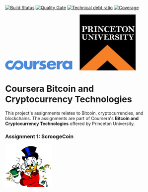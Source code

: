 [![Build Status][travis-badge]][travis-badge-url]
[![Quality Gate][sonarqube-badge]][sonarqube-badge-url] 
[![Technical debt ratio][technical-debt-ratio-badge]][technical-debt-ratio-badge-url] 
[![Coverage][coverage-badge]][coverage-badge-url]

![](./img/coursera.svg) &nbsp;&nbsp;&nbsp;&nbsp; ![](./img/princeton.jpeg)

Coursera Bitcoin and Cryptocurrency Technologies
===================================================
This project's assignments relates to Bitcoin, cryptocurrencies, and blockchains.
The assignments are part of Coursera's  **Bitcoin and Cryptocurrency Technologies**
offered by Princeton University.

### Assignment 1: ScroogeCoin
![](./img/scrooge.jpg)

[travis-badge]: https://travis-ci.org/indrabasak/bitcoin-cryptocurrency-tech.svg?branch=master
[travis-badge-url]: https://travis-ci.org/indrabasak/bitcoin-cryptocurrency-tech/

[sonarqube-badge]: https://sonarcloud.io/api/project_badges/measure?project=com.basaki%3Ablockchain-noobchain&metric=alert_status
[sonarqube-badge-url]: https://sonarcloud.io/dashboard/index/com.basaki:bitcoin-cryptocurrency-tech 

[technical-debt-ratio-badge]: https://sonarcloud.io/api/project_badges/measure?project=com.basaki%3Ablockchain-noobchain&metric=sqale_index
[technical-debt-ratio-badge-url]: https://sonarcloud.io/dashboard/index/com.basaki:bitcoin-cryptocurrency-tech

[coverage-badge]: https://sonarcloud.io/api/project_badges/measure?project=com.basaki%3Ablockchain-noobchain&metric=coverage
[coverage-badge-url]: https://sonarcloud.io/dashboard/index/com.basaki:bitcoin-cryptocurrency-tech